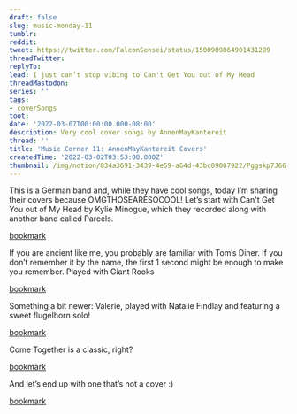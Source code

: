 ```yaml
---
draft: false
slug: music-monday-11
tumblr:
reddit:
tweet: https://twitter.com/FalconSensei/status/1500909864901431299
threadTwitter:
replyTo:
lead: I just can’t stop vibing to Can't Get You out of My Head
threadMastodon:
series: ''
tags:
- coverSongs
toot:
date: '2022-03-07T00:00:00.000-08:00'
description: Very cool cover songs by AnnenMayKantereit
thread: ''
title: 'Music Corner 11: AnnenMayKantereit Covers'
createdTime: '2022-03-02T03:53:00.000Z'
thumbnail: /img/notion/834a3691-3439-4e59-a64d-43bc09007922/Pggskp7J66-1200.jpeg
---
```


This is a German band and, while they have cool songs, today I’m sharing their covers because OMGTHOSEARESOCOOL! Let’s start with Can't Get You out of My Head by Kylie Minogue, which they recorded along with another band called Parcels.

[bookmark](https://www.youtube.com/watch?v=RacxNskxySo)

If you are ancient like me, you probably are familiar with Tom’s Diner. If you don’t remember it by the name, the first 1 second might be enough to make you remember. Played with Giant Rooks

[bookmark](https://www.youtube.com/watch?v=5r3B7yz6J68)

Something a bit newer: Valerie, played with Natalie Findlay and featuring a sweet flugelhorn solo!

[bookmark](https://www.youtube.com/watch?v=Jm-FH82lVbE)

Come Together is a classic, right?

[bookmark](https://www.youtube.com/watch?v=SkP7QWsfNc0)

And let’s end up with one that’s not a cover :)

[bookmark](https://www.youtube.com/watch?v=s8WJYwFlyUg)